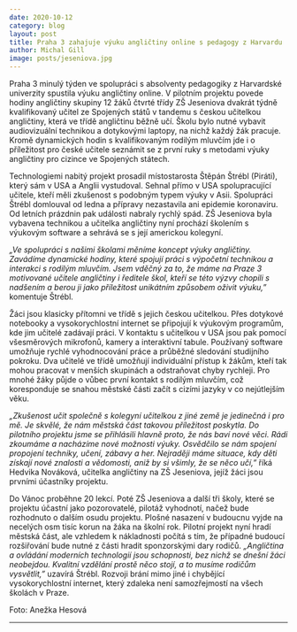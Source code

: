 ```yaml
---
date: 2020-10-12
category: blog
layout: post
title: Praha 3 zahajuje výuku angličtiny online s pedagogy z Harvardu
author: Michal Gill
image: posts/jeseniova.jpg
---
```


Praha 3 minulý týden ve spolupráci s absolventy pedagogiky z Harvardské univerzity spustila výuku angličtiny online. V pilotním projektu povede hodiny angličtiny skupiny 12 žáků čtvrté třídy ZŠ Jeseniova dvakrát týdně kvalifikovaný učitel ze Spojených států v tandemu s českou učitelkou angličtiny, která ve třídě angličtinu běžně učí. Školu bylo nutné vybavit audiovizuální technikou a dotykovými laptopy, na nichž každý žák pracuje. Kromě dynamických hodin s kvalifikovaným rodilým mluvčím jde i o příležitost pro české učitele seznámit se z první ruky s metodami výuky angličtiny pro cizince ve Spojených státech.

Technologiemi nabitý projekt prosadil místostarosta Štěpán Štrébl (Piráti), který sám v USA a Anglii vystudoval. Sehnal přímo v USA spolupracující učitele, kteří měli zkušenost s podobným typem výuky v Asii. Spolupráci Štrébl domlouval od ledna a přípravy nezastavila ani epidemie koronaviru. Od letních prázdnin pak události nabraly rychlý spád. ZŠ Jeseniova byla vybavena technikou a učitelka angličtiny nyní prochází školením s výukovým software a sehrává se s její americkou kolegyní.

*„Ve spolupráci s našimi školami měníme koncept výuky angličtiny. Zavádíme dynamické hodiny, které spojují práci s výpočetní technikou a interakci s rodilým mluvčím. Jsem vděčný za to, že máme na Praze 3 motivované učitele angličtiny i ředitele škol, kteří se této výzvy chopili s nadšením a berou ji jako příležitost unikátním způsobem oživit výuku,”* komentuje Štrébl.

Žáci jsou klasicky přítomni ve třídě s jejich českou učitelkou. Přes dotykové notebooky a vysokorychlostní internet se připojují k výukovým programům, kde jim učitelé zadávají práci. V kontaktu s učitelkou v USA jsou pak pomocí všesměrových mikrofonů, kamery a interaktivní tabule. Používaný software umožňuje rychlé vyhodnocování práce a průběžné sledování studijního pokroku. Dva učitelé ve třídě umožňují individuální přístup k žákům, kteří tak mohou pracovat v menších skupinách a odstraňovat chyby rychleji. Pro mnohé žáky půjde o vůbec první kontakt s rodilým mluvčím, což koresponduje se snahou městské části začít s cizími jazyky v co nejútlejším věku.

*„Zkušenost učit společně s kolegyní učitelkou z jiné země je jedinečná i pro mě. Je skvělé, že nám městská část takovou příležitost poskytla. Do pilotního projektu jsme se přihlásili hlavně proto, že nás baví nové věci. Rádi zkoumáme a nacházíme nové možnosti výuky. Osvědčilo se nám spojení propojení techniky, učení, zábavy a her. Nejraději máme situace, kdy děti získají nové znalosti a vědomosti, aniž by si všimly, že se něco učí,”* říká Hedvika Nováková, učitelka angličtiny na ZŠ Jeseniova, jejíž žáci jsou prvními účastníky projektu.

Do Vánoc proběhne 20 lekcí. Poté ZŠ Jeseniova a další tři školy, které se projektu účastní jako pozorovatelé, pilotáž vyhodnotí, načež bude rozhodnuto o dalším osudu projektu. Plošné nasazení v budoucnu vyjde na necelých osm tisíc korun na žáka na školní rok. Pilotní projekt nyní hradí městská část, ale vzhledem k nákladnosti počítá s tím, že případné budoucí rozšiřování bude nutné z části hradit sponzorskými dary rodičů. *„Angličtina a ovládání moderních technologií jsou schopnosti, bez nichž se dnešní žáci neobejdou. Kvalitní vzdělání prostě něco stojí, a to musíme rodičům vysvětlit,”* uzavírá Štrébl. Rozvoji brání mimo jiné i chybějící vysokorychlostní internet, který zdaleka není samozřejmostí na všech školách v Praze.

Foto: Anežka Hesová

- - -
